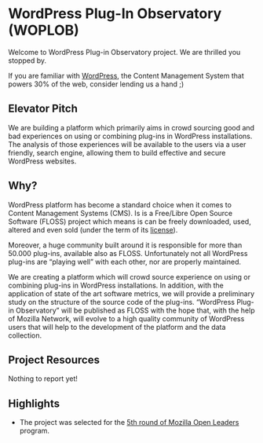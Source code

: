 # WordPress Plug-In Observatory (WOPLOB)

Welcome to WordPress Plug-in Observatory project. We are thrilled you stopped by. 

If you are familiar with [WordPress](http://www.wordpress.org), the Content Management System that powers 30% of the web, consider lending us a hand ;)

## Elevator Pitch

We are building a platform which primarily aims in crowd sourcing good and bad experiences on using or combining plug-ins in WordPress installations. The analysis of those experiences will be available to the users via a user friendly, search engine, allowing them to build effective and secure WordPress websites.


## Why?

WordPress platform has become a standard choice when it comes to Content Management Systems (CMS). Is is a Free/Libre Open Source Software (FLOSS) project which means is can be freely downloaded, used, altered and even sold (under the term of its <a href="https://wordpress.org/about/license/" target="_blank">license</a>). 

Moreover, a huge community built around it is responsible for more than 50.000 plug-ins, available also as FLOSS. Unfortunately not all WordPress plug-ins are “playing well” with each other, nor are properly maintained.

We are creating a platform which will crowd source experience on using or combining plug-ins in WordPress installations. In addition, with the application of state of the art software metrics, we will provide a preliminary study on the structure of the source code of the plug-ins. “WordPress Plug-in Observatory” will be published as FLOSS  with the hope that, with the help of Mozilla Network, will evolve to a high quality community of WordPress users that will help to the development of the platform and the data collection.

## Project Resources

Nothing to report yet!

## Highlights

- The project was selected for the [5th round of Mozilla Open Leaders](https://mozilla.github.io/leadership-training/round-5/projects/#wordpress-plugin-observatory) program.